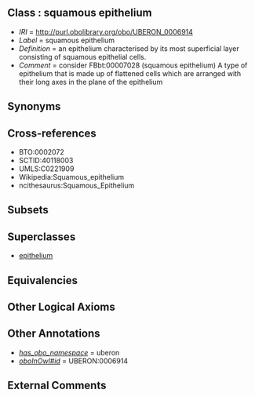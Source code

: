
## Class : squamous epithelium

 * *IRI* = http://purl.obolibrary.org/obo/UBERON_0006914
 * *Label* = squamous epithelium
 * *Definition* = an epithelium characterised by its most superficial layer consisting of squamous epithelial cells.
 * *Comment* = consider FBbt:00007028 (squamous epithelium) A type of epithelium that is made up of flattened cells which are arranged with their long axes in the plane of the epithelium

## Synonyms


## Cross-references

 * BTO:0002072
 * SCTID:40118003
 * UMLS:C0221909
 * Wikipedia:Squamous_epithelium
 * ncithesaurus:Squamous_Epithelium

## Subsets


## Superclasses

 * [epithelium](../../UBERON/83/UBERON_0000483.md)

## Equivalencies


## Other Logical Axioms


## Other Annotations

 * *[has_obo_namespace](../../ce/oboInOwl#hasOBONamespace.md)* = uberon
 * *[oboInOwl#id](../../id/oboInOwl#id.md)* = UBERON:0006914

## External Comments

